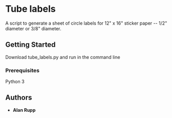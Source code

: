 # Tube labels

A script to generate a sheet of circle labels for 12" x 16" sticker paper -- 1/2" diameter or 3/8" diameter.

## Getting Started

Download tube_labels.py and run in the command line

### Prerequisites

Python 3

## Authors

* **Alan Rupp**
